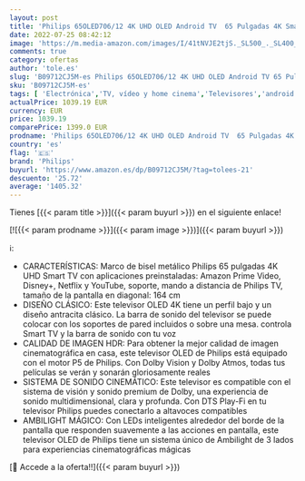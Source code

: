 ```yaml
---
layout: post
title: 'Philips 65OLED706/12 4K UHD OLED Android TV  65 Pulgadas 4K Smart TV con Ambilight  Imagen Vibrante HDR  Dolby Vision cinematográfico y Sonido Atmos  Compatible con Google Assistant y Alexa'
date: 2022-07-25 08:42:12
image: 'https://m.media-amazon.com/images/I/41tNVJE2tjS._SL500_._SL400_.jpg'
comments: true
category: ofertas
author: 'tole.es'
slug: 'B09712CJ5M-es Philips 65OLED706/12 4K UHD OLED Android TV 65 Pulgadas 4K...'
sku: 'B09712CJ5M-es'
tags: [ 'Electrónica','TV, vídeo y home cinema','Televisores','android','philips','🇪🇸', ]
actualPrice: 1039.19 EUR
currency: EUR
price: 1039.19
comparePrice: 1399.0 EUR
prodname: 'Philips 65OLED706/12 4K UHD OLED Android TV  65 Pulgadas 4K Smart TV con Ambilight  Imagen Vibrante HDR  Dolby Vision cinematográfico y Sonido Atmos  Compatible con Google Assistant y Alexa'
country: 'es'
flag: '🇪🇸'
brand: 'Philips'
buyurl: 'https://www.amazon.es/dp/B09712CJ5M/?tag=tolees-21'
descuento: '25.72'
average: '1405.32'
---
```


Tienes [{{< param title >}}]({{< param buyurl >}}) en el siguiente enlace!

[![{{< param prodname >}}]({{< param image >}})]({{< param buyurl >}})

ℹ️:

- CARACTERÍSTICAS: Marco de bisel metálico Philips 65 pulgadas 4K UHD Smart TV con aplicaciones preinstaladas: Amazon Prime Video, Disney+, Netflix y YouTube, soporte, mando a distancia de Philips TV, tamaño de la pantalla en diagonal: 164 cm
- DISEÑO CLÁSICO: Este televisor OLED 4K tiene un perfil bajo y un diseño antracita clásico. La barra de sonido del televisor se puede colocar con los soportes de pared incluidos o sobre una mesa. controla Smart TV y la barra de sonido con tu voz
- CALIDAD DE IMAGEN HDR: Para obtener la mejor calidad de imagen cinematográfica en casa, este televisor OLED de Philips está equipado con el motor P5 de Philips. Con Dolby Vision y Dolby Atmos, todas tus películas se verán y sonarán gloriosamente reales
- SISTEMA DE SONIDO CINEMÁTICO: Este televisor es compatible con el sistema de visión y sonido premium de Dolby, una experiencia de sonido multidimensional, clara y profunda. Con DTS Play-Fi en tu televisor Philips puedes conectarlo a altavoces compatibles
- AMBILIGHT MÁGICO: Con LEDs inteligentes alrededor del borde de la pantalla que responden suavemente a las acciones en pantalla, este televisor OLED de Philips tiene un sistema único de Ambilight de 3 lados para experiencias cinematográficas mágicas

[🛒 Accede a la oferta!!]({{< param buyurl >}})

